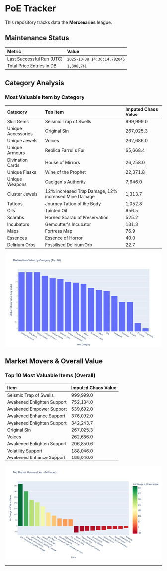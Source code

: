 # PoE Tracker

This repository tracks data the **Mercenaries** league.

## Maintenance Status

<!-- START_MAINTENANCE -->
| Metric | Value |
|:---|:---|
| Last Successful Run (UTC) | `2025-10-08 14:36:14.782045` |
| Total Price Entries in DB | `1,308,761` |

<!-- END_MAINTENANCE -->

## Category Analysis

<!-- START_CATEGORY_ANALYSIS -->
### Most Valuable Item by Category
| Category | Top Item | Imputed Chaos Value |
| :--- | :--- | :--- |
| Skill Gems | Seismic Trap of Swells | 999,999.0 |
| Unique Accessories | Original Sin | 267,025.3 |
| Unique Jewels | Voices | 262,686.0 |
| Unique Armours | Replica Farrul's Fur | 65,668.4 |
| Divination Cards | House of Mirrors | 26,258.0 |
| Unique Flasks | Wine of the Prophet | 22,371.8 |
| Unique Weapons | Cadigan's Authority | 7,646.0 |
| Cluster Jewels | 12% increased Trap Damage, 12% increased Mine Damage | 1,313.7 |
| Tattoos | Journey Tattoo of the Body | 1,052.8 |
| Oils | Tainted Oil | 656.5 |
| Scarabs | Horned Scarab of Preservation | 525.2 |
| Incubators | Gemcutter's Incubator | 131.3 |
| Maps | Fortress Map | 76.9 |
| Essences | Essence of Horror | 40.0 |
| Delirium Orbs | Fossilised Delirium Orb | 22.7 |


![Category Analysis Chart](charts/category_analysis.png)
<!-- END_CATEGORY_ANALYSIS -->

## Market Movers & Overall Value

<!-- START_ANALYSIS -->
### Top 10 Most Valuable Items (Overall)
| Item | Imputed Chaos Value |
| :--- | :--- |
| Seismic Trap of Swells | 999,999.0 |
| Awakened Enlighten Support | 752,184.0 |
| Awakened Empower Support | 539,692.0 |
| Awakened Enhance Support | 376,092.0 |
| Awakened Enlighten Support | 342,243.7 |
| Original Sin | 267,025.3 |
| Voices | 262,686.0 |
| Awakened Enlighten Support | 206,850.6 |
| Volatility Support | 188,046.0 |
| Awakened Enhance Support | 188,046.0 |


![Market Movers Chart](charts/market_movers.png)
<!-- END_ANALYSIS -->

---
